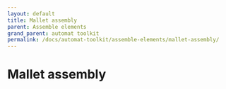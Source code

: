 ```yaml
---
layout: default
title: Mallet assembly
parent: Assemble elements
grand_parent: automat toolkit
permalink: /docs/automat-toolkit/assemble-elements/mallet-assembly/
---
```


# Mallet assembly
